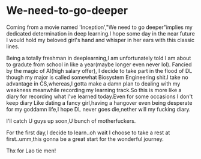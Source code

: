 # We-need-to-go-deeper
Coming from a movie named 'Inception',"We need to go deeper"implies my dedicated determination in deep learning.I hope some day in the near future I would hold my beloved girl's hand and whisper in her ears with this classic lines.

Being a totally freshman in deeplearning,I am unfortunately told I am about to gradute from school in like a year(maybe longer even never lol). 
Fancied by the magic of AI(high salary offer), I decide to take part in the flood of DL though my major is called somewhat Biosystem Engineering shit.I take no advantage in CS,whereas,I gotta make a damn plan to dealing with my weakness meanwhile recording my learning track.So this is more like a diary for recording what I've learned today.Even for some occasions I don't keep diary Like dating a fancy girl,having a hangover even being desperate for my goddamn life,I hope DL never goes die,nether will my fucking diary.

I'll catch U guys up soon,U bunch of motherfuckers.

For the first day,I decide to learn..oh wait I choose to take a rest at first..umm,this gonna be a great start for the wonderful journey.

Thx for Lao tie men!
